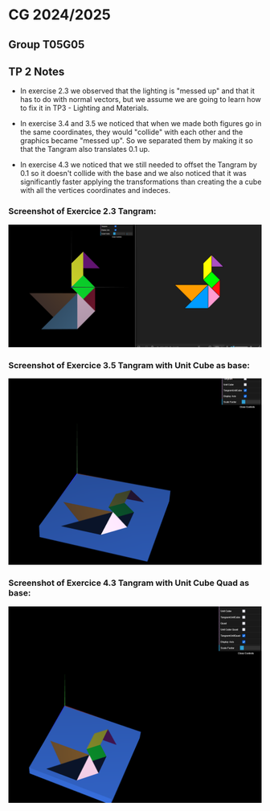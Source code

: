 # CG 2024/2025

## Group T05G05

## TP 2 Notes

- In exercise 2.3 we observed that the lighting is "messed up" and that it has to do with normal vectors, but we assume we are going to learn how to fix it in TP3 - Lighting and Materials.

- In exercise 3.4 and 3.5 we noticed that when we made both figures go in the same coordinates, they would "collide" with each other and the graphics became "messed up". So we separated them by making it so that the Tangram also translates 0.1 up.

- In exercise 4.3 we noticed that we still needed to offset the Tangram by 0.1 so it doesn't collide with the base and we also noticed that it was significantly faster applying the transformations than creating the a cube with all the vertices coordinates and indeces.

### Screenshot of Exercice 2.3 Tangram:

![Screenshot 1 Tangram](screenshots/cg-t05g05-tp2-1.png)

### Screenshot of Exercice 3.5 Tangram with Unit Cube as base:

![Screenshot 2 Tangram with Unit Cube as base](screenshots/cg-t05-g05-tp2-2.png)

### Screenshot of Exercice 4.3 Tangram with Unit Cube Quad as base:

![Screenshot 3 Tangram with Unit Cube Quad as base](screenshots/cg-t05-g05-tp2-3.png)
